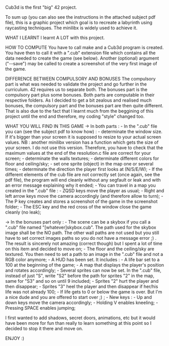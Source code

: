 Cub3d is the first "big" 42 project. 

To sum up (you can also see the instructions in the attached subject pdf file), this is a graphic project which goal is to recreate a labyrinth using raycasting techniques. The minilibx is widely used to achieve it.

WHAT I LEARNT
I learnt A LOT with this project. 

HOW TO COMPUTE
You have to call make and a Cub3d program is created. You have then to call it with a ".cub" extension file which contains all the data needed to create the game (see below). Another (optional) argument ("--save") may be called to create a screenshot of the very first image of the game.

DIFFERENCE BETWEEN COMPULSORY AND BONUSES
The compulsory part is what was needed to validate the project and go further in the curriculum. 42 requires us to separate both.
The bonuses part is the compulsory part plus some bonuses.
Both parts are computable in their respective folders.
As I decided to get a bit zealous and realised much bonuses, the compulsory part and the bonuses part are then quite different. That is also due to the fact that I learnt much from the beggining of this project until the end and therefore, my coding "style" changed too.

WHAT YOU WILL FIND IN THIS GAME
-> In both parts :
	- In the ".cub" file you can (see the subject pdf to know how) :
		- determinate the window size. If it's bigger than your screen it is supposed to resize to your actual screen values. NB : another minilibx version has a function which gets the size of your screen. I do not use this version. Therefore, you have to check that the maximum values at the end of the resolution.c file are correct for your screen;
		- determinate the walls textures;
		- determinate different colors for floor and ceiling/sky;
		- set one sprite (object) in the map one or several times;
		- determinate the direction the player first looks at (N/S/E/W);
	- If the different elements of the cub file are not correctly set (once again, see the pdf file), the program will end cleanly without any segfault or leak and with an error message explaining why it ended;
	- You can travel in a map you created in the ".cub" file :
		- ZQSD keys move the player as usual;
		- Right and left arrow keys move the camera accordingly (and therefore allow to turn);
	- The P key creates and stores a screenshot of the game in the screenshot folder;
	- The ESC key and the red cross of the window close the game cleanly (no leak);

-> In the bonuses part only :
	- The scene can be a skybox if you call a ".cub" file named "[whatever]skybox.cub". The path used for the skybox image shall be the NO path. The other wall paths are not used but you still have to set correct images paths so you do not have a message error ;) . The result is sincerely not amazing (correct though) but I spent a lot of time on this item and decided to move on; 
	- The floor and the ceiling/sky are textured. You then need to set a path to an image in the ".cub" file and not a RGB color anymore;
	- A HUD has been set. It includes :
		- A life bar set to a 100 at the beginning of the game;
		- A map that displays the player's position and rotates accordingly;
	- Several sprites can now be set. In the ".cub" file, instead of just "S", write "S2" before the path for sprites "2" in the map, same for "S3" and so on until 9 included;
	- Sprites "2" hurt the player and then disappear;
	- Sprites "3" heel the player and then disappear if her/his life was not already 100;
	- If life gets to 0 or below the game is over. But I'm a nice dude and you are offered to start over ;) ;
	- New keys :
		- Up and down keys move the camera accordingly;
		- Holding V enables kneeling;
		- Pressing SPACE enables jumping;

I first wanted to add shadows, secret doors, animations, etc but it would have been more for fun than really to learn something at this point so I decided to stop it there and move on.

ENJOY :)
